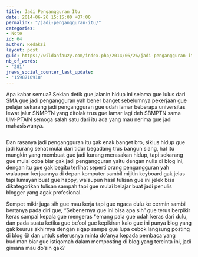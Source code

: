 ```yaml
---
title: Jadi Pengangguran Itu
date: 2014-06-26 15:15:00 +07:00
permalink: "/jadi-pengangguran-itu/"
categories:
- Note
id: 64
author: Redaksi
layout: post
guid: https://wildanfauzy.com/index.php/2014/06/26/jadi-pengangguran-itu/
nb_of_words:
- '281'
jnews_social_counter_last_update:
- '1598710918'
---
```


Apa kabar semua? Sekian detik gue jalanin hidup ini selama gue lulus dari SMA gue jadi pengangguran yah bener banget sebelumnya pekerjaan gue pelajar sekarang jadi pengangguran gue udah lamar beberapa universitas lewat jalur SNMPTN yang ditolak trus gue lamar lagi deh SBMPTN sama UM-PTAIN semoga salah satu dari itu ada yang mau nerima gue jadi mahasiswanya.<figure class="wp-block-image size-large">

<img src="https://wildanfauzyart.files.wordpress.com/2014/06/78a44-chill-chilling-hammock-92870.jpg?w=768" alt="" data-recalc-dims="1" /> </figure> 

Dan rasanya jadi pengangguran itu gak enak banget bro, siklus hidup gue jadi kurang sehat mulai dari tidur begadang trus bangun siang, hal itu mungkin yang membuat gue jadi kurang merasakan hidup, tapi sekarang gue mulai coba biar gak jadi pengangguran yaitu dengan nulis di blog ini, dengan itu gue gak begitu terlihat seperti orang pengangguran yah walaupun kerjaannya di depan komputer sambil mijitin keyboard gak jelas tapi lumayan buat gue happy, walaupun hasil tulisan gue ini jelek bisa dikategorikan tulisan sampah tapi gue mulai belajar buat jadi penulis blogger yang agak profesional.

Sempet mikir juga sih gue mau kerja tapi gue ngaca dulu ke cermin sambil bertanya pada diri gue, “Sebenernya gue ini bisa apa sih” gue terus berpikir keras sampai kepala gue mengeras *emang pala gue udah keras dari dulu, dan pada suatu ketika gue be&#8217;ool gue kepikiran kalo gue ini punya blog yang gak keurus akhirnya dengan sigap sampe gue lupa cebok langsung posting di blog 😀 dan untuk seterusnya minta do&#8217;anya kepada pembaca yang budiman biar gue istiqomah dalam memposting di blog yang tercinta ini, jadi gimana mau do&#8217;ain gak?